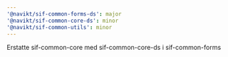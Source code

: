 ```yaml
---
'@navikt/sif-common-forms-ds': major
'@navikt/sif-common-core-ds': minor
'@navikt/sif-common-utils': minor
---
```


Erstatte sif-common-core med sif-common-core-ds i sif-common-forms
